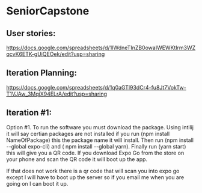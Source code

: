 # SeniorCapstone
## User stories:
https://docs.google.com/spreadsheets/d/1IWdneTInZB0owaIWEWKtlrm3WZqcvK6ETK-gUiQEOek/edit?usp=sharing

## Iteration Planning:
https://docs.google.com/spreadsheets/d/1q0aGTl93dCr4-fu8Jt7VokTw-T1VJAw_3MqjX94ELrA/edit?usp=sharing

## Iteration #1:
Option #1. To run the software you must download the package. Using intilij it will say certian packages are not installed if you run (npm install NameOfPackage) this the package name it will install. Then run (npm install --global expo-cli) and ( npm install --global yarn). Finally run (yarn start) this will give you a QR code. If you download Expo Go from the store on your phone and scan the QR code it will boot up the app. 


If that does not work there is a qr code that will scan you into expo go except I will have to boot up the server so if you email me when you are going on I can boot it up.  
